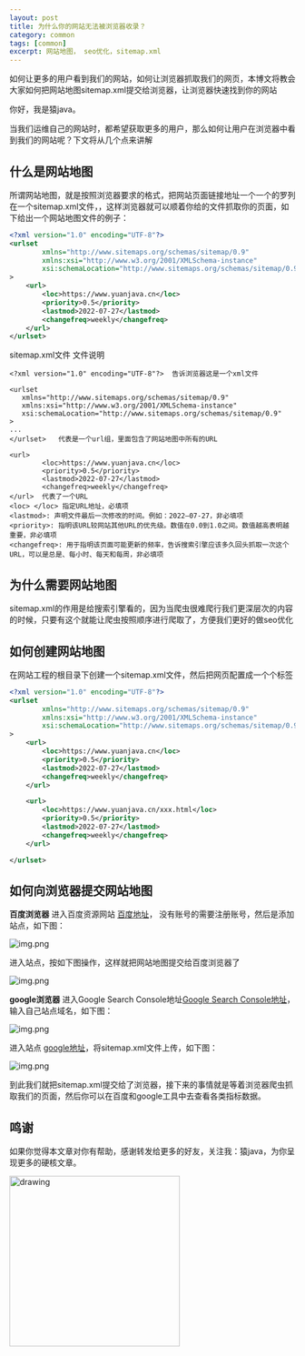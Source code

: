 ```yaml
---
layout: post
title: 为什么你的网站无法被浏览器收录？
category: common
tags: [common]
excerpt: 网站地图， seo优化，sitemap.xml
---
```

如何让更多的用户看到我们的网站，如何让浏览器抓取我们的网页，本博文将教会大家如何把网站地图sitemap.xml提交给浏览器，让浏览器快速找到你的网站

你好，我是猿java。

当我们运维自己的网站时，都希望获取更多的用户，那么如何让用户在浏览器中看到我们的网站呢？下文将从几个点来讲解

## 什么是网站地图
所谓网站地图，就是按照浏览器要求的格式，把网站页面链接地址一个一个的罗列在一个sitemap.xml文件，，这样浏览器就可以顺着你给的文件抓取你的页面，如下给出一个网站地图文件的例子：
```xml
<?xml version="1.0" encoding="UTF-8"?>
<urlset
        xmlns="http://www.sitemaps.org/schemas/sitemap/0.9"
        xmlns:xsi="http://www.w3.org/2001/XMLSchema-instance"
        xsi:schemaLocation="http://www.sitemaps.org/schemas/sitemap/0.9"
>
    <url>
        <loc>https://www.yuanjava.cn</loc>
        <priority>0.5</priority>
        <lastmod>2022-07-27</lastmod>
        <changefreq>weekly</changefreq>
    </url>
</urlset>
```
sitemap.xml文件 文件说明
```text
<?xml version="1.0" encoding="UTF-8"?>  告诉浏览器这是一个xml文件

<urlset
   xmlns="http://www.sitemaps.org/schemas/sitemap/0.9"
   xmlns:xsi="http://www.w3.org/2001/XMLSchema-instance"
   xsi:schemaLocation="http://www.sitemaps.org/schemas/sitemap/0.9"
>
...
</urlset>   代表是一个url组，里面包含了网站地图中所有的URL

<url>
        <loc>https://www.yuanjava.cn</loc>
        <priority>0.5</priority>
        <lastmod>2022-07-27</lastmod>
        <changefreq>weekly</changefreq>
</url>  代表了一个URL
<loc> </loc> 指定URL地址，必填项
<lastmod>: 声明文件最后一次修改的时间。例如：2022–07-27，非必填项
<priority>: 指明该URL较网站其他URL的优先级。数值在0.0到1.0之间。数值越高表明越重要，非必填项
<changefreq>: 用于指明该页面可能更新的频率，告诉搜索引擎应该多久回头抓取一次这个URL，可以是总是、每小时、每天和每周，非必填项
```

## 为什么需要网站地图
sitemap.xml的作用是给搜索引擎看的，因为当爬虫很难爬行我们更深层次的内容的时候，只要有这个就能让爬虫按照顺序进行爬取了，方便我们更好的做seo优化

## 如何创建网站地图
在网站工程的根目录下创建一个sitemap.xml文件，然后把网页配置成一个个<url></url>标签
```xml
<?xml version="1.0" encoding="UTF-8"?>
<urlset
        xmlns="http://www.sitemaps.org/schemas/sitemap/0.9"
        xmlns:xsi="http://www.w3.org/2001/XMLSchema-instance"
        xsi:schemaLocation="http://www.sitemaps.org/schemas/sitemap/0.9"
>
    <url>
        <loc>https://www.yuanjava.cn</loc>
        <priority>0.5</priority>
        <lastmod>2022-07-27</lastmod>
        <changefreq>weekly</changefreq>
    </url>

    <url>
        <loc>https://www.yuanjava.cn/xxx.html</loc>
        <priority>0.5</priority>
        <lastmod>2022-07-27</lastmod>
        <changefreq>weekly</changefreq>
    </url>

</urlset>
```

## 如何向浏览器提交网站地图

**百度浏览器**
进入百度资源网站 [百度地址](https://ziyuan.baidu.com/site/index#/)， 没有账号的需要注册账号，然后是添加站点，如下图：

![img.png](https://www.yuanjava.cn/assets/md/common/baidu.png)

进入站点，按如下图操作，这样就把网站地图提交给百度浏览器了

![img.png](https://www.yuanjava.cn/assets/md/common/baidu2.png)

**google浏览器**
进入Google Search Console地址[Google Search Console地址](https://search.google.com/search-console/sitemaps)，输入自己站点域名，如下图：

![img.png](https://www.yuanjava.cn/assets/md/common/g1.png)

进入站点 [google地址](https://search.google.com/search-console/sitemaps)，将sitemap.xml文件上传，如下图：

![img.png](https://www.yuanjava.cn/assets/md/common/g2.png)

到此我们就把sitemap.xml提交给了浏览器，接下来的事情就是等着浏览器爬虫抓取我们的页面，然后你可以在百度和google工具中去查看各类指标数据。


## 鸣谢
如果你觉得本文章对你有帮助，感谢转发给更多的好友，关注我：猿java，为你呈现更多的硬核文章。

<img src="https://yuanjava.cn/assets/img/pub.jpg" alt="drawing" style="width:300px;"/>
